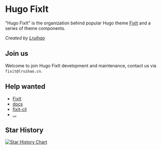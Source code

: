 # Hugo FixIt

"Hugo FixIt" is the organization behind popular Hugo theme [FixIt](https://github.com/hugo-fixit/FixIt) and a series of theme components.

_Created by [Lruihao](https://github.com/Lruihao)_

## Join us

Welcome to join Hugo FixIt development and maintenance, contact us via `fixit@lruihao.cn`.

## Help wanted

- [FixIt](https://github.com/hugo-fixit/FixIt)
- [docs](https://github.com/hugo-fixit/docs)
- [fixit-cli](https://github.com/hugo-fixit/fixit-cli)
- [...](https://github.com/orgs/hugo-fixit/repositories)

## Star History

[![Star History Chart](https://api.star-history.com/svg?repos=hugo-fixit/FixIt,hugo-fixit/docs,hugo-fixit/fixit-cli,hugo-fixit/hugo-fixit-starter,hugo-fixit/hugo-fixit-starter1&type=Date)](https://star-history.com/#hugo-fixit/FixIt&hugo-fixit/docs&hugo-fixit/fixit-cli&hugo-fixit/hugo-fixit-starter&hugo-fixit/hugo-fixit-starter1&Date)
